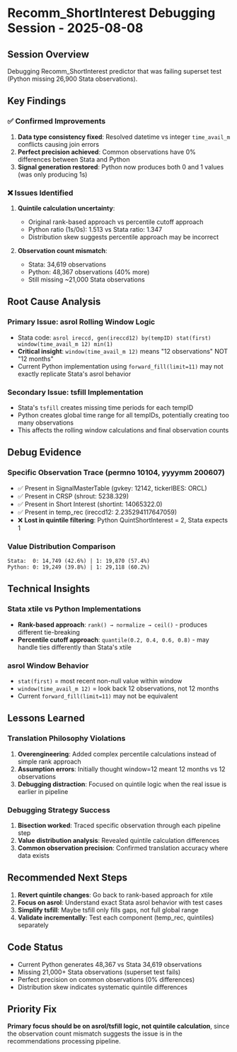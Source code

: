 # Recomm_ShortInterest Debugging Session - 2025-08-08

## Session Overview
Debugging Recomm_ShortInterest predictor that was failing superset test (Python missing 26,900 Stata observations).

## Key Findings

### ✅ Confirmed Improvements
1. **Data type consistency fixed**: Resolved datetime vs integer `time_avail_m` conflicts causing join errors
2. **Perfect precision achieved**: Common observations have 0% differences between Stata and Python
3. **Signal generation restored**: Python now produces both 0 and 1 values (was only producing 1s)

### ❌ Issues Identified
1. **Quintile calculation uncertainty**: 
   - Original rank-based approach vs percentile cutoff approach
   - Python ratio (1s/0s): 1.513 vs Stata ratio: 1.347
   - Distribution skew suggests percentile approach may be incorrect

2. **Observation count mismatch**: 
   - Stata: 34,619 observations
   - Python: 48,367 observations (40% more)
   - Still missing ~21,000 Stata observations

## Root Cause Analysis

### Primary Issue: asrol Rolling Window Logic
- Stata code: `asrol ireccd, gen(ireccd12) by(tempID) stat(first) window(time_avail_m 12) min(1)`
- **Critical insight**: `window(time_avail_m 12)` means "12 observations" NOT "12 months"
- Current Python implementation using `forward_fill(limit=11)` may not exactly replicate Stata's asrol behavior

### Secondary Issue: tsfill Implementation
- Stata's `tsfill` creates missing time periods for each tempID
- Python creates global time range for all tempIDs, potentially creating too many observations
- This affects the rolling window calculations and final observation counts

## Debug Evidence

### Specific Observation Trace (permno 10104, yyyymm 200607)
- ✅ Present in SignalMasterTable (gvkey: 12142, tickerIBES: ORCL)  
- ✅ Present in CRSP (shrout: 5238.329)
- ✅ Present in Short Interest (shortint: 14065322.0)
- ✅ Present in temp_rec (ireccd12: 2.235294117647059)
- ❌ **Lost in quintile filtering**: Python QuintShortInterest = 2, Stata expects 1

### Value Distribution Comparison
```
Stata:  0: 14,749 (42.6%) | 1: 19,870 (57.4%)
Python: 0: 19,249 (39.8%) | 1: 29,118 (60.2%)
```

## Technical Insights

### Stata xtile vs Python Implementations
- **Rank-based approach**: `rank() → normalize → ceil()` - produces different tie-breaking
- **Percentile cutoff approach**: `quantile(0.2, 0.4, 0.6, 0.8)` - may handle ties differently than Stata's xtile

### asrol Window Behavior
- `stat(first)` = most recent non-null value within window
- `window(time_avail_m 12)` = look back 12 observations, not 12 months
- Current `forward_fill(limit=11)` may not be equivalent

## Lessons Learned

### Translation Philosophy Violations
1. **Overengineering**: Added complex percentile calculations instead of simple rank approach
2. **Assumption errors**: Initially thought window=12 meant 12 months vs 12 observations
3. **Debugging distraction**: Focused on quintile logic when the real issue is earlier in pipeline

### Debugging Strategy Success
1. **Bisection worked**: Traced specific observation through each pipeline step
2. **Value distribution analysis**: Revealed quintile calculation differences
3. **Common observation precision**: Confirmed translation accuracy where data exists

## Recommended Next Steps

1. **Revert quintile changes**: Go back to rank-based approach for xtile
2. **Focus on asrol**: Understand exact Stata asrol behavior with test cases
3. **Simplify tsfill**: Maybe tsfill only fills gaps, not full global range
4. **Validate incrementally**: Test each component (temp_rec, quintiles) separately

## Code Status
- Current Python generates 48,367 vs Stata 34,619 observations
- Missing 21,000+ Stata observations (superset test fails)
- Perfect precision on common observations (0% differences)
- Distribution skew indicates systematic quintile differences

## Priority Fix
**Primary focus should be on asrol/tsfill logic, not quintile calculation**, since the observation count mismatch suggests the issue is in the recommendations processing pipeline.